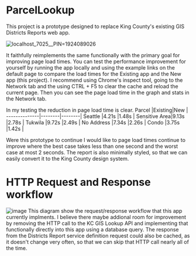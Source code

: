 # ParcelLookup
This project is a prototype designed to replace King County's existing GIS Districts Reports web app.

![localhost_7025__PIN=1924089026](https://user-images.githubusercontent.com/11726956/180100018-3b03c3c5-667f-4723-be1d-d920b7177c64.png)

It faithfully reimplements the same functionally with the primary goal for improving page load times. You can test the performance improvement for yourself by running the app locally and using the example links on the default page to compare the load times for the Existing app and the New app (this project). I recommend using Chrome's inspect tool, going to the Network tab and the using CTRL + F5 to clear the cache and reload the current page. Then you can see the page load time in the graph and stats in the Network tab.

In my testing the reduction in page load time is clear.
Parcel        |Existing|New     |
--------------|--------|--------|
Seattle       |4.21s   |1.48s   |
Sensitive Area|9.13s   |2.78s   |
Tukwila       |9.72s   |2.49s   |
No Address    |7.34s   |2.26s   |
Condo         |3.75s   |1.42s   |

Were this prototype to continue I would like to page load times continue to improve where the best case takes less than one second and the worst case at most 2 seconds. The report is also minimally styled, so that we can easily convert it to the King County design system.

# HTTP Request and Response workflow
![image](https://user-images.githubusercontent.com/11726956/180094086-0e8d2385-040f-4aa6-9614-b99339cdb593.png)
This diagram show the request/response workflow that this app currently implments. I believe there maybe addional room for improvement by removing the HTTP call to the KC GIS Lookup API and implementing that functionally directly into this app using a database query. The response from the Districts Report service definition request could also be cached, as it doesn't change very often, so that we can skip that HTTP call nearly all of the time.
